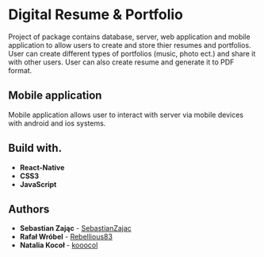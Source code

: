 # Digital Resume & Portfolio

Project of package contains database, server, web application and mobile application to allow users to create and store thier resumes
and portfolios. User can create different types of portfolios (music, photo ect.) and share it with other users. User can also create
resume and generate it to PDF format.

## Mobile application

Mobile application allows user to interact with server via mobile devices with android and ios systems.

## Build with.

* **React-Native** 
* **CSS3**
* **JavaScript**

## Authors

* **Sebastian Zając** - [SebastianZajac](https://github.com/SebastianZajac)
* **Rafał Wróbel** - [Rebellious83](https://github.com/Rebellious83)
* **Natalia Kocoł** - [kooocol](https://github.com/kooocol)
